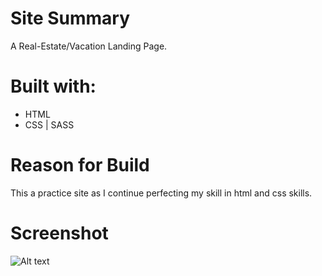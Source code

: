 # Site Summary
A Real-Estate/Vacation Landing Page.

# Built with:
* HTML
* CSS | SASS 

# Reason for Build
This a practice site as I continue perfecting my skill in html and css skills.

# Screenshot
![Alt text](Images/desktop-view.jpg)